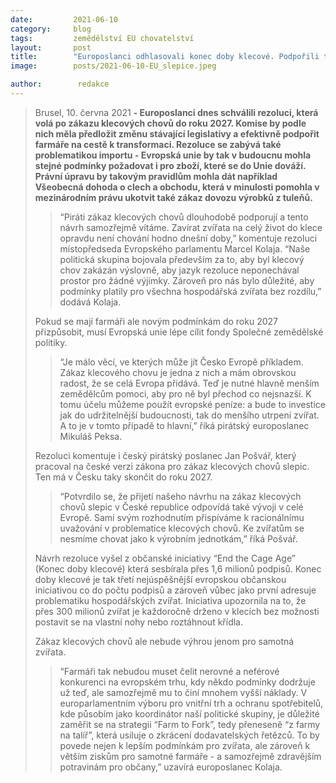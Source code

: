 ```yaml
---
date:         2021-06-10
category:     blog
tags:         zemědělství EU chovatelství
layout:       post
title:        "Europoslanci odhlasovali konec doby klecové. Podpořili tak iniciativu více než 1,6 milionů lidí"
image:        posts/2021-06-10-EU_slepice.jpeg

author:        redakce
---  
```


> Brusel, 10. června 2021 **- Europoslanci dnes schválili rezoluci, která volá po zákazu klecových chovů do roku 2027. Komise by podle nich měla předložit změnu stávající legislativy a efektivně podpořit farmáře na cestě k transformaci. Rezoluce se zabývá také problematikou importu - Evropská unie by tak v budoucnu mohla stejné podmínky požadovat i pro zboží, které se do Unie dováží. Právní úpravu by takovým pravidlům mohla dát například Všeobecná dohoda o clech a obchodu, která v minulosti pomohla v mezinárodním právu ukotvit také zákaz dovozu výrobků z tuleňů.**
>
> > “Piráti zákaz klecových chovů dlouhodobě podporují a tento návrh samozřejmě vítáme. Zavírat zvířata na celý život do klece opravdu není chování hodno dnešní doby,” komentuje rezoluci místopředseda Evropského parlamentu Marcel Kolaja. “Naše politická skupina bojovala především za to, aby byl klecový chov zakázán výslovně, aby jazyk rezoluce neponechával prostor pro žádné výjimky. Zároveň pro nás bylo důležité, aby podmínky platily pro všechna hospodářská zvířata bez rozdílu,” dodává Kolaja.
>
> Pokud se mají farmáři ale novým podmínkám do roku 2027 přizpůsobit, musí Evropská unie lépe cílit fondy Společné zemědělské politiky.
>
> > “Je málo věcí, ve kterých může jít Česko Evropě příkladem. Zákaz klecového chovu je jedna z nich a mám obrovskou radost, že se celá Evropa přidává. Teď je nutné hlavně menším zemědělcům pomoci, aby pro ně byl přechod co nejsnazší. K tomu účelu můžeme použít evropské peníze: a bude to investice jak do udržitelnější budoucnosti, tak do menšího utrpení zvířat. A to je v tomto případě to hlavní,” říká pirátský europoslanec Mikuláš Peksa.
>
> Rezoluci komentuje i český pirátský poslanec Jan Pošvář, který pracoval na české verzi zákona pro zákaz klecových chovů slepic. Ten má v Česku taky skončit do roku 2027.
>
> > “Potvrdilo se, že přijetí našeho návrhu na zákaz klecových chovů slepic v České republice odpovídá také vývoji v celé Evropě. Sami svým rozhodnutím přispíváme k racionálnímu uvažování v problematice klecových chovů. Ke zvířatům se nesmíme chovat jako k výrobním jednotkám,” říká Pošvář.
>
> Návrh rezoluce vyšel z občanské iniciativy “End the Cage Age” (Konec doby klecové) která sesbírala přes 1,6 milionů podpisů. Konec doby klecové je tak třetí nejúspěšnější evropskou občanskou iniciativou co do počtu podpisů a zároveň vůbec jako první adresuje problematiku hospodářských zvířat. Iniciativa upozornila na to, že přes 300 milionů zvířat je každoročně drženo v klecích bez možnosti postavit se na vlastní nohy nebo roztáhnout křídla.
>
> Zákaz klecových chovů ale nebude výhrou jenom pro samotná zvířata.
>
> > “Farmáři tak nebudou muset čelit nerovné a neférové konkurenci na evropském trhu, kdy někdo podmínky dodržuje už teď, ale samozřejmě mu to činí mnohem vyšší náklady. V europarlamentním výboru pro vnitřní trh a ochranu spotřebitelů, kde působím jako koordinátor naší politické skupiny, je důležité zaměřit se na strategii “Farm to Fork”, tedy přeneseně “z farmy na talíř”, která usiluje o zkrácení dodavatelských řetězců. To by povede nejen k lepším podmínkám pro zvířata, ale zároveň k větším ziskům pro samotné farmáře - a samozřejmě zdravějším potravinám pro občany,” uzavírá europoslanec Kolaja.
